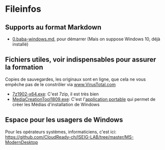 # Fileinfos
## Supports au format Markdown
* [0.baba-windows.md](https://github.com/CloudReady-ch/QuickLearn/blob/master/Microsoft/Windows/0.baba-windows.md), pour démarrer (Mais on suppose Windows 10, déjà installé)
## Fichiers utiles, voir indispensables pour assurer la formation
Copies de sauvegardes, les originaux sont en ligne, que cela ne vous empêche pas de le constrôler via www.VirusTotal.com
* [7z1902-x64.exe](https://github.com/CloudReady-ch/QuickLearn/blob/master/Microsoft/Windows/7z1902-x64.exe): C'est 7zip, il est très bien
* [MediaCreationTool1809.exe](https://github.com/CloudReady-ch/QuickLearn/blob/master/Microsoft/Windows/MediaCreationTool1809.exe): C'est l'[application portable](https://github.com/CloudReady-ch/QuickLearn/wiki/Lexique#portable-usage-abusif-comme-nom-mieux-en-adjectif) qui permet de créer les Médias d'installation de Windows

## Espace pour les usagers de Windows
Pour les opérateurs systèmes, informaticiens, c'est ici: https://github.com/CloudReady-ch/ISEIG-LAB/tree/master/MS-ModernDesktop

